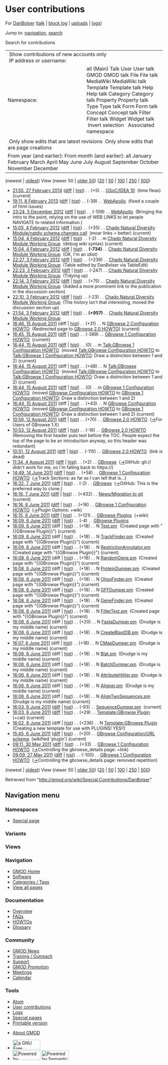 <div id="mw-page-base" class="noprint">

</div>

<div id="mw-head-base" class="noprint">

</div>

<div id="content" class="mw-body" role="main">

<span id="top"></span>

<div id="mw-js-message" style="display:none;">

</div>



# <span dir="auto">User contributions</span>

<div id="bodyContent">

<div id="contentSub">

For [DanBolser](/wiki/User:DanBolser "User:DanBolser") (<a
href="/mediawiki/index.php?title=User_talk:DanBolser&amp;action=edit&amp;redlink=1"
class="new" title="User talk:DanBolser (page does not exist)">talk</a>
\| [block
log](/mediawiki/index.php?title=Special:Log/block&page=User%3ADanBolser "Special:Log/block")
\|
[uploads](/wiki/Special:ListFiles/DanBolser "Special:ListFiles/DanBolser")
\| [logs](/wiki/Special:Log/DanBolser "Special:Log/DanBolser"))

</div>

<div id="jump-to-nav" class="mw-jump">

Jump to: [navigation](#mw-navigation), [search](#p-search)

</div>

<div id="mw-content-text">

Search for contributions

<table class="mw-contributions-table">
<colgroup>
<col style="width: 50%" />
<col style="width: 50%" />
</colgroup>
<tbody>
<tr class="odd">
<td colspan="2"> Show contributions of new accounts only<br />
 IP address or username:</td>
</tr>
<tr class="even">
<td class="mw-label">Namespace:</td>
<td>all (Main) Talk User User talk GMOD GMOD talk File File talk
MediaWiki MediaWiki talk Template Template talk Help Help talk Category
Category talk Property Property talk Type Type talk Form Form talk
Concept Concept talk Filter Filter talk Widget Widget talk  
 Invert selection 
 Associated namespace </td>
</tr>
<tr class="odd">
<td colspan="2"></td>
</tr>
<tr class="even">
<td colspan="2"> Only show edits that are latest revisions
 Only show edits that are page creations</td>
</tr>
<tr class="odd">
<td colspan="2">From year (and earlier): From month (and earlier): all
January February March April May June July August September October
November December</td>
</tr>
</tbody>
</table>

(newest \| <a
href="/mediawiki/index.php?title=Special:Contributions/DanBolser&amp;dir=prev&amp;target=DanBolser"
class="mw-lastlink" rel="last"
title="Special:Contributions/DanBolser">oldest</a>) View (newer 50 \| <a
href="/mediawiki/index.php?title=Special:Contributions/DanBolser&amp;offset=20110527090903&amp;target=DanBolser"
class="mw-nextlink" rel="next"
title="Special:Contributions/DanBolser">older 50</a>) (<a
href="/mediawiki/index.php?title=Special:Contributions/DanBolser&amp;offset=&amp;limit=20&amp;target=DanBolser"
class="mw-numlink" title="Special:Contributions/DanBolser">20</a> \| <a
href="/mediawiki/index.php?title=Special:Contributions/DanBolser&amp;offset=&amp;limit=50&amp;target=DanBolser"
class="mw-numlink" title="Special:Contributions/DanBolser">50</a> \| <a
href="/mediawiki/index.php?title=Special:Contributions/DanBolser&amp;offset=&amp;limit=100&amp;target=DanBolser"
class="mw-numlink" title="Special:Contributions/DanBolser">100</a> \| <a
href="/mediawiki/index.php?title=Special:Contributions/DanBolser&amp;offset=&amp;limit=250&amp;target=DanBolser"
class="mw-numlink" title="Special:Contributions/DanBolser">250</a> \| <a
href="/mediawiki/index.php?title=Special:Contributions/DanBolser&amp;offset=&amp;limit=500&amp;target=DanBolser"
class="mw-numlink" title="Special:Contributions/DanBolser">500</a>)

- <a href="/mediawiki/index.php?title=GSoC/IDEA_10&amp;oldid=25582"
  class="mw-changeslist-date" title="GSoC/IDEA 10">21:55, 27 February
  2014</a>
  ([diff](/mediawiki/index.php?title=GSoC/IDEA_10&diff=prev&oldid=25582 "GSoC/IDEA 10")
  \|
  [hist](/mediawiki/index.php?title=GSoC/IDEA_10&action=history "GSoC/IDEA 10"))
  <span class="mw-changeslist-separator">. .</span>
  <span class="mw-plusminus-pos" dir="ltr"
  title="7,913 bytes after change">(+5)</span>‎
  <span class="mw-changeslist-separator">. .</span>
  <a href="/wiki/GSoC/IDEA_10" class="mw-contributions-title"
  title="GSoC/IDEA 10">GSoC/IDEA 10</a> ‎ <span class="comment">(time
  fleas)</span> <span class="mw-uctop">(current)</span>
- <a href="/mediawiki/index.php?title=WebApollo&amp;oldid=22921"
  class="mw-changeslist-date" title="WebApollo">19:11, 8 February 2013</a>
  ([diff](/mediawiki/index.php?title=WebApollo&diff=prev&oldid=22921 "WebApollo")
  \|
  [hist](/mediawiki/index.php?title=WebApollo&action=history "WebApollo"))
  <span class="mw-changeslist-separator">. .</span>
  <span class="mw-plusminus-neg" dir="ltr"
  title="5,827 bytes after change">(-39)</span>‎
  <span class="mw-changeslist-separator">. .</span>
  <a href="/wiki/WebApollo" class="mw-contributions-title"
  title="WebApollo">WebApollo</a> ‎ <span class="comment">(fixed a couple
  of html issues)</span>
- <a href="/mediawiki/index.php?title=WebApollo&amp;oldid=22582"
  class="mw-changeslist-date" title="WebApollo">23:24, 5 December 2012</a>
  ([diff](/mediawiki/index.php?title=WebApollo&diff=prev&oldid=22582 "WebApollo")
  \|
  [hist](/mediawiki/index.php?title=WebApollo&action=history "WebApollo"))
  <span class="mw-changeslist-separator">. .</span>
  <span class="mw-plusminus-neg" dir="ltr"
  title="4,773 bytes after change">(-109)</span>‎
  <span class="mw-changeslist-separator">. .</span>
  <a href="/wiki/WebApollo" class="mw-contributions-title"
  title="WebApollo">WebApollo</a> ‎ <span class="comment">(Bringing the
  intro to the point, relying on the use of WEB LINKS to let people
  NAVIGATE to related information.)</span>
- <a
  href="/mediawiki/index.php?title=Chado_Natural_Diversity_Module/natdiv_schema_changes_call&amp;oldid=19682"
  class="mw-changeslist-date"
  title="Chado Natural Diversity Module/natdiv schema changes call">15:05,
  4 February 2012</a>
  ([diff](/mediawiki/index.php?title=Chado_Natural_Diversity_Module/natdiv_schema_changes_call&diff=prev&oldid=19682 "Chado Natural Diversity Module/natdiv schema changes call")
  \|
  [hist](/mediawiki/index.php?title=Chado_Natural_Diversity_Module/natdiv_schema_changes_call&action=history "Chado Natural Diversity Module/natdiv schema changes call"))
  <span class="mw-changeslist-separator">. .</span>
  <span class="mw-plusminus-pos" dir="ltr"
  title="11,541 bytes after change">(+35)</span>‎
  <span class="mw-changeslist-separator">. .</span> <a
  href="/wiki/Chado_Natural_Diversity_Module/natdiv_schema_changes_call"
  class="mw-contributions-title"
  title="Chado Natural Diversity Module/natdiv schema changes call">Chado
  Natural Diversity Module/natdiv schema changes call</a> ‎
  <span class="comment">(moar links = better)</span>
  <span class="mw-uctop">(current)</span>
- <a
  href="/mediawiki/index.php?title=Chado_Natural_Diversity_Module_Working_Group&amp;oldid=19681"
  class="mw-changeslist-date"
  title="Chado Natural Diversity Module Working Group">15:04, 4 February
  2012</a>
  ([diff](/mediawiki/index.php?title=Chado_Natural_Diversity_Module_Working_Group&diff=prev&oldid=19681 "Chado Natural Diversity Module Working Group")
  \|
  [hist](/mediawiki/index.php?title=Chado_Natural_Diversity_Module_Working_Group&action=history "Chado Natural Diversity Module Working Group"))
  <span class="mw-changeslist-separator">. .</span>
  <span class="mw-plusminus-neg" dir="ltr"
  title="5,792 bytes after change">(-2)</span>‎
  <span class="mw-changeslist-separator">. .</span> m
  <a href="/wiki/Chado_Natural_Diversity_Module_Working_Group"
  class="mw-contributions-title"
  title="Chado Natural Diversity Module Working Group">Chado Natural
  Diversity Module Working Group</a> ‎ <span class="comment">(debug wiki
  syntax)</span> <span class="mw-uctop">(current)</span>
- <a
  href="/mediawiki/index.php?title=Chado_Natural_Diversity_Module_Working_Group&amp;oldid=19680"
  class="mw-changeslist-date"
  title="Chado Natural Diversity Module Working Group">15:04, 4 February
  2012</a>
  ([diff](/mediawiki/index.php?title=Chado_Natural_Diversity_Module_Working_Group&diff=prev&oldid=19680 "Chado Natural Diversity Module Working Group")
  \|
  [hist](/mediawiki/index.php?title=Chado_Natural_Diversity_Module_Working_Group&action=history "Chado Natural Diversity Module Working Group"))
  <span class="mw-changeslist-separator">. .</span> **(-734)**‎
  <span class="mw-changeslist-separator">. .</span>
  <a href="/wiki/Chado_Natural_Diversity_Module_Working_Group"
  class="mw-contributions-title"
  title="Chado Natural Diversity Module Working Group">Chado Natural
  Diversity Module Working Group</a> ‎ <span class="comment">(OK, I'm an
  idiot)</span>
- <a
  href="/mediawiki/index.php?title=Chado_Natural_Diversity_Module_Working_Group&amp;oldid=19679"
  class="mw-changeslist-date"
  title="Chado Natural Diversity Module Working Group">22:27, 3 February
  2012</a>
  ([diff](/mediawiki/index.php?title=Chado_Natural_Diversity_Module_Working_Group&diff=prev&oldid=19679 "Chado Natural Diversity Module Working Group")
  \|
  [hist](/mediawiki/index.php?title=Chado_Natural_Diversity_Module_Working_Group&action=history "Chado Natural Diversity Module Working Group"))
  <span class="mw-changeslist-separator">. .</span>
  <span class="mw-plusminus-pos" dir="ltr"
  title="6,528 bytes after change">(+239)</span>‎
  <span class="mw-changeslist-separator">. .</span>
  <a href="/wiki/Chado_Natural_Diversity_Module_Working_Group"
  class="mw-contributions-title"
  title="Chado Natural Diversity Module Working Group">Chado Natural
  Diversity Module Working Group</a> ‎ <span class="comment">(Table
  edited by DanBolser via TableEdit)</span>
- <a
  href="/mediawiki/index.php?title=Chado_Natural_Diversity_Module_Working_Group&amp;oldid=19678"
  class="mw-changeslist-date"
  title="Chado Natural Diversity Module Working Group">22:23, 3 February
  2012</a>
  ([diff](/mediawiki/index.php?title=Chado_Natural_Diversity_Module_Working_Group&diff=prev&oldid=19678 "Chado Natural Diversity Module Working Group")
  \|
  [hist](/mediawiki/index.php?title=Chado_Natural_Diversity_Module_Working_Group&action=history "Chado Natural Diversity Module Working Group"))
  <span class="mw-changeslist-separator">. .</span>
  <span class="mw-plusminus-neg" dir="ltr"
  title="6,289 bytes after change">(-247)</span>‎
  <span class="mw-changeslist-separator">. .</span>
  <a href="/wiki/Chado_Natural_Diversity_Module_Working_Group"
  class="mw-contributions-title"
  title="Chado Natural Diversity Module Working Group">Chado Natural
  Diversity Module Working Group</a> ‎ <span class="comment">(Tidying
  up)</span>
- <a
  href="/mediawiki/index.php?title=Chado_Natural_Diversity_Module_Working_Group&amp;oldid=19677"
  class="mw-changeslist-date"
  title="Chado Natural Diversity Module Working Group">22:14, 3 February
  2012</a>
  ([diff](/mediawiki/index.php?title=Chado_Natural_Diversity_Module_Working_Group&diff=prev&oldid=19677 "Chado Natural Diversity Module Working Group")
  \|
  [hist](/mediawiki/index.php?title=Chado_Natural_Diversity_Module_Working_Group&action=history "Chado Natural Diversity Module Working Group"))
  <span class="mw-changeslist-separator">. .</span>
  <span class="mw-plusminus-pos" dir="ltr"
  title="6,536 bytes after change">(+75)</span>‎
  <span class="mw-changeslist-separator">. .</span>
  <a href="/wiki/Chado_Natural_Diversity_Module_Working_Group"
  class="mw-contributions-title"
  title="Chado Natural Diversity Module Working Group">Chado Natural
  Diversity Module Working Group</a> ‎ <span class="comment">(Added a
  more prominent link to the publication in the discussion
  section)</span>
- <a
  href="/mediawiki/index.php?title=Chado_Natural_Diversity_Module_Working_Group&amp;oldid=19676"
  class="mw-changeslist-date"
  title="Chado Natural Diversity Module Working Group">22:10, 3 February
  2012</a>
  ([diff](/mediawiki/index.php?title=Chado_Natural_Diversity_Module_Working_Group&diff=prev&oldid=19676 "Chado Natural Diversity Module Working Group")
  \|
  [hist](/mediawiki/index.php?title=Chado_Natural_Diversity_Module_Working_Group&action=history "Chado Natural Diversity Module Working Group"))
  <span class="mw-changeslist-separator">. .</span>
  <span class="mw-plusminus-neg" dir="ltr"
  title="6,461 bytes after change">(-23)</span>‎
  <span class="mw-changeslist-separator">. .</span>
  <a href="/wiki/Chado_Natural_Diversity_Module_Working_Group"
  class="mw-contributions-title"
  title="Chado Natural Diversity Module Working Group">Chado Natural
  Diversity Module Working Group</a> ‎ <span class="comment">(The history
  isn't that interesting, moved the discussion section up)</span>
- <a
  href="/mediawiki/index.php?title=Chado_Natural_Diversity_Module_Working_Group&amp;oldid=19675"
  class="mw-changeslist-date"
  title="Chado Natural Diversity Module Working Group">21:54, 3 February
  2012</a>
  ([diff](/mediawiki/index.php?title=Chado_Natural_Diversity_Module_Working_Group&diff=prev&oldid=19675 "Chado Natural Diversity Module Working Group")
  \|
  [hist](/mediawiki/index.php?title=Chado_Natural_Diversity_Module_Working_Group&action=history "Chado Natural Diversity Module Working Group"))
  <span class="mw-changeslist-separator">. .</span> **(+957)**‎
  <span class="mw-changeslist-separator">. .</span>
  <a href="/wiki/Chado_Natural_Diversity_Module_Working_Group"
  class="mw-contributions-title"
  title="Chado Natural Diversity Module Working Group">Chado Natural
  Diversity Module Working Group</a> ‎
- <a
  href="/mediawiki/index.php?title=GBrowse_2_Configuration_HOWTO&amp;oldid=18558"
  class="mw-changeslist-date" title="GBrowse 2 Configuration HOWTO">16:46,
  15 August 2011</a> (diff \|
  [hist](/mediawiki/index.php?title=GBrowse_2_Configuration_HOWTO&action=history "GBrowse 2 Configuration HOWTO"))
  <span class="mw-changeslist-separator">. .</span>
  <span class="mw-plusminus-pos" dir="ltr"
  title="31 bytes after change">(+31)</span>‎
  <span class="mw-changeslist-separator">. .</span> N <a
  href="/mediawiki/index.php?title=GBrowse_2_Configuration_HOWTO&amp;redirect=no"
  class="mw-redirect mw-contributions-title"
  title="GBrowse 2 Configuration HOWTO">GBrowse 2 Configuration HOWTO</a>
  ‎ <span class="comment">(Redirected page to [GBrowse 2.0
  HOWTO](/wiki/GBrowse_2.0_HOWTO "GBrowse 2.0 HOWTO"))</span>
  <span class="mw-uctop">(current)</span>
- <a
  href="/mediawiki/index.php?title=GBrowse_1_Configuration_HOWTO&amp;oldid=18557"
  class="mw-changeslist-date" title="GBrowse 1 Configuration HOWTO">16:45,
  15 August 2011</a>
  ([diff](/mediawiki/index.php?title=GBrowse_1_Configuration_HOWTO&diff=prev&oldid=18557 "GBrowse 1 Configuration HOWTO")
  \|
  [hist](/mediawiki/index.php?title=GBrowse_1_Configuration_HOWTO&action=history "GBrowse 1 Configuration HOWTO"))
  <span class="mw-changeslist-separator">. .</span>
  <span class="mw-plusminus-neg" dir="ltr"
  title="81,041 bytes after change">(-389)</span>‎
  <span class="mw-changeslist-separator">. .</span>
  <a href="/wiki/GBrowse_1_Configuration_HOWTO"
  class="mw-contributions-title"
  title="GBrowse 1 Configuration HOWTO">GBrowse 1 Configuration HOWTO</a>
  ‎ <span class="mw-uctop">(current)</span>
- <a
  href="/mediawiki/index.php?title=Talk:GBrowse_1_Configuration_HOWTO&amp;oldid=18555"
  class="mw-changeslist-date"
  title="Talk:GBrowse 1 Configuration HOWTO">16:44, 15 August 2011</a>
  ([diff](/mediawiki/index.php?title=Talk:GBrowse_1_Configuration_HOWTO&diff=prev&oldid=18555 "Talk:GBrowse 1 Configuration HOWTO")
  \|
  [hist](/mediawiki/index.php?title=Talk:GBrowse_1_Configuration_HOWTO&action=history "Talk:GBrowse 1 Configuration HOWTO"))
  <span class="mw-changeslist-separator">. .</span>
  <span class="mw-plusminus-null" dir="ltr"
  title="2,739 bytes after change">(0)</span>‎
  <span class="mw-changeslist-separator">. .</span> m
  <a href="/wiki/Talk:GBrowse_1_Configuration_HOWTO"
  class="mw-contributions-title"
  title="Talk:GBrowse 1 Configuration HOWTO">Talk:GBrowse 1 Configuration
  HOWTO</a> ‎ <span class="comment">(moved
  <a href="/wiki/Talk:GBrowse_Configuration_HOWTO" class="mw-redirect"
  title="Talk:GBrowse Configuration HOWTO">Talk:GBrowse Configuration
  HOWTO</a> to [Talk:GBrowse 1 Configuration
  HOWTO](/wiki/Talk:GBrowse_1_Configuration_HOWTO "Talk:GBrowse 1 Configuration HOWTO"):
  Draw a distinction between 1 and 2)</span>
  <span class="mw-uctop">(current)</span>
- <a
  href="/mediawiki/index.php?title=Talk:GBrowse_Configuration_HOWTO&amp;oldid=18556"
  class="mw-changeslist-date"
  title="Talk:GBrowse Configuration HOWTO">16:44, 15 August 2011</a>
  (diff \|
  [hist](/mediawiki/index.php?title=Talk:GBrowse_Configuration_HOWTO&action=history "Talk:GBrowse Configuration HOWTO"))
  <span class="mw-changeslist-separator">. .</span>
  <span class="mw-plusminus-pos" dir="ltr"
  title="48 bytes after change">(+48)</span>‎
  <span class="mw-changeslist-separator">. .</span> N <a
  href="/mediawiki/index.php?title=Talk:GBrowse_Configuration_HOWTO&amp;redirect=no"
  class="mw-redirect mw-contributions-title"
  title="Talk:GBrowse Configuration HOWTO">Talk:GBrowse Configuration
  HOWTO</a> ‎ <span class="comment">(moved
  <a href="/wiki/Talk:GBrowse_Configuration_HOWTO" class="mw-redirect"
  title="Talk:GBrowse Configuration HOWTO">Talk:GBrowse Configuration
  HOWTO</a> to [Talk:GBrowse 1 Configuration
  HOWTO](/wiki/Talk:GBrowse_1_Configuration_HOWTO "Talk:GBrowse 1 Configuration HOWTO"):
  Draw a distinction between 1 and 2)</span>
  <span class="mw-uctop">(current)</span>
- <a
  href="/mediawiki/index.php?title=GBrowse_1_Configuration_HOWTO&amp;oldid=18553"
  class="mw-changeslist-date" title="GBrowse 1 Configuration HOWTO">16:44,
  15 August 2011</a>
  ([diff](/mediawiki/index.php?title=GBrowse_1_Configuration_HOWTO&diff=prev&oldid=18553 "GBrowse 1 Configuration HOWTO")
  \|
  [hist](/mediawiki/index.php?title=GBrowse_1_Configuration_HOWTO&action=history "GBrowse 1 Configuration HOWTO"))
  <span class="mw-changeslist-separator">. .</span>
  <span class="mw-plusminus-null" dir="ltr"
  title="81,430 bytes after change">(0)</span>‎
  <span class="mw-changeslist-separator">. .</span> m
  <a href="/wiki/GBrowse_1_Configuration_HOWTO"
  class="mw-contributions-title"
  title="GBrowse 1 Configuration HOWTO">GBrowse 1 Configuration HOWTO</a>
  ‎ <span class="comment">(moved
  <a href="/wiki/GBrowse_Configuration_HOWTO" class="mw-redirect"
  title="GBrowse Configuration HOWTO">GBrowse Configuration HOWTO</a> to
  [GBrowse 1 Configuration
  HOWTO](/wiki/GBrowse_1_Configuration_HOWTO "GBrowse 1 Configuration HOWTO"):
  Draw a distinction between 1 and 2)</span>
- <a
  href="/mediawiki/index.php?title=GBrowse_Configuration_HOWTO&amp;oldid=18554"
  class="mw-changeslist-date" title="GBrowse Configuration HOWTO">16:44,
  15 August 2011</a> (diff \|
  [hist](/mediawiki/index.php?title=GBrowse_Configuration_HOWTO&action=history "GBrowse Configuration HOWTO"))
  <span class="mw-changeslist-separator">. .</span>
  <span class="mw-plusminus-pos" dir="ltr"
  title="43 bytes after change">(+43)</span>‎
  <span class="mw-changeslist-separator">. .</span> N <a
  href="/mediawiki/index.php?title=GBrowse_Configuration_HOWTO&amp;redirect=no"
  class="mw-redirect mw-contributions-title"
  title="GBrowse Configuration HOWTO">GBrowse Configuration HOWTO</a> ‎
  <span class="comment">(moved
  <a href="/wiki/GBrowse_Configuration_HOWTO" class="mw-redirect"
  title="GBrowse Configuration HOWTO">GBrowse Configuration HOWTO</a> to
  [GBrowse 1 Configuration
  HOWTO](/wiki/GBrowse_1_Configuration_HOWTO "GBrowse 1 Configuration HOWTO"):
  Draw a distinction between 1 and 2)</span>
  <span class="mw-uctop">(current)</span>
- <a href="/mediawiki/index.php?title=GBrowse_2.0_HOWTO&amp;oldid=18537"
  class="mw-changeslist-date" title="GBrowse 2.0 HOWTO">10:56, 12 August
  2011</a>
  ([diff](/mediawiki/index.php?title=GBrowse_2.0_HOWTO&diff=prev&oldid=18537 "GBrowse 2.0 HOWTO")
  \|
  [hist](/mediawiki/index.php?title=GBrowse_2.0_HOWTO&action=history "GBrowse 2.0 HOWTO"))
  <span class="mw-changeslist-separator">. .</span>
  <span class="mw-plusminus-pos" dir="ltr"
  title="95,025 bytes after change">(+70)</span>‎
  <span class="mw-changeslist-separator">. .</span>
  <a href="/wiki/GBrowse_2.0_HOWTO" class="mw-contributions-title"
  title="GBrowse 2.0 HOWTO">GBrowse 2.0 HOWTO</a> ‎
  <span class="comment">([→](/wiki/GBrowse_2.0_HOWTO#For_Users_of_GBrowse_1.X "GBrowse 2.0 HOWTO")‎<span dir="auto"><span class="autocomment">For
  Users of GBrowse 1.X</span></span>)</span>
- <a href="/mediawiki/index.php?title=GBrowse_2.0_HOWTO&amp;oldid=18536"
  class="mw-changeslist-date" title="GBrowse 2.0 HOWTO">10:53, 12 August
  2011</a>
  ([diff](/mediawiki/index.php?title=GBrowse_2.0_HOWTO&diff=prev&oldid=18536 "GBrowse 2.0 HOWTO")
  \|
  [hist](/mediawiki/index.php?title=GBrowse_2.0_HOWTO&action=history "GBrowse 2.0 HOWTO"))
  <span class="mw-changeslist-separator">. .</span>
  <span class="mw-plusminus-neg" dir="ltr"
  title="94,955 bytes after change">(-16)</span>‎
  <span class="mw-changeslist-separator">. .</span>
  <a href="/wiki/GBrowse_2.0_HOWTO" class="mw-contributions-title"
  title="GBrowse 2.0 HOWTO">GBrowse 2.0 HOWTO</a> ‎
  <span class="comment">(Removing the first header puts text before the
  TOC. People expect the top of the page to be an introduction anyway,
  so this header was redundant)</span>
- <a href="/mediawiki/index.php?title=GBrowse_2.0_HOWTO&amp;oldid=18535"
  class="mw-changeslist-date" title="GBrowse 2.0 HOWTO">10:51, 12 August
  2011</a>
  ([diff](/mediawiki/index.php?title=GBrowse_2.0_HOWTO&diff=prev&oldid=18535 "GBrowse 2.0 HOWTO")
  \|
  [hist](/mediawiki/index.php?title=GBrowse_2.0_HOWTO&action=history "GBrowse 2.0 HOWTO"))
  <span class="mw-changeslist-separator">. .</span>
  <span class="mw-plusminus-neg" dir="ltr"
  title="94,971 bytes after change">(-115)</span>‎
  <span class="mw-changeslist-separator">. .</span>
  <a href="/wiki/GBrowse_2.0_HOWTO" class="mw-contributions-title"
  title="GBrowse 2.0 HOWTO">GBrowse 2.0 HOWTO</a> ‎
  <span class="comment">(link is dead)</span>
- <a href="/mediawiki/index.php?title=GBrowse&amp;oldid=18451"
  class="mw-changeslist-date" title="GBrowse">11:34, 4 August 2011</a>
  ([diff](/mediawiki/index.php?title=GBrowse&diff=prev&oldid=18451 "GBrowse")
  \|
  [hist](/mediawiki/index.php?title=GBrowse&action=history "GBrowse"))
  <span class="mw-changeslist-separator">. .</span>
  <span class="mw-plusminus-pos" dir="ltr"
  title="7,430 bytes after change">(+2)</span>‎
  <span class="mw-changeslist-separator">. .</span>
  <a href="/wiki/GBrowse" class="mw-contributions-title"
  title="GBrowse">GBrowse</a> ‎
  <span class="comment">([→](/wiki/GBrowse#GitHub "GBrowse")‎<span dir="auto"><span class="autocomment">GitHub:
  </span> git:// didn't work for me, so I'm falling back to
  https://</span>)</span>
- <a
  href="/mediawiki/index.php?title=GBrowse_1_Configuration_HOWTO&amp;oldid=18093"
  class="mw-changeslist-date" title="GBrowse 1 Configuration HOWTO">14:49,
  14 June 2011</a>
  ([diff](/mediawiki/index.php?title=GBrowse_1_Configuration_HOWTO&diff=prev&oldid=18093 "GBrowse 1 Configuration HOWTO")
  \|
  [hist](/mediawiki/index.php?title=GBrowse_1_Configuration_HOWTO&action=history "GBrowse 1 Configuration HOWTO"))
  <span class="mw-changeslist-separator">. .</span>
  <span class="mw-plusminus-pos" dir="ltr"
  title="81,430 bytes after change">(+58)</span>‎
  <span class="mw-changeslist-separator">. .</span>
  <a href="/wiki/GBrowse_1_Configuration_HOWTO"
  class="mw-contributions-title"
  title="GBrowse 1 Configuration HOWTO">GBrowse 1 Configuration HOWTO</a>
  ‎
  <span class="comment">([→](/wiki/GBrowse_1_Configuration_HOWTO#Track_Sections "GBrowse 1 Configuration HOWTO")‎<span dir="auto"><span class="autocomment">Track
  Sections: </span> as far as I can tell that is...</span>)</span>
- <a href="/mediawiki/index.php?title=GBrowse&amp;oldid=17962"
  class="mw-changeslist-date" title="GBrowse">16:32, 7 June 2011</a>
  ([diff](/mediawiki/index.php?title=GBrowse&diff=prev&oldid=17962 "GBrowse")
  \|
  [hist](/mediawiki/index.php?title=GBrowse&action=history "GBrowse"))
  <span class="mw-changeslist-separator">. .</span>
  <span class="mw-plusminus-neg" dir="ltr"
  title="7,428 bytes after change">(-2)</span>‎
  <span class="mw-changeslist-separator">. .</span>
  <a href="/wiki/GBrowse" class="mw-contributions-title"
  title="GBrowse">GBrowse</a> ‎
  <span class="comment">([→](/wiki/GBrowse#GitHub "GBrowse")‎<span dir="auto"><span class="autocomment">GitHub:
  </span> This is the preferred way to clone.</span>)</span>
- <a
  href="/mediawiki/index.php?title=News/Migration_to_git&amp;oldid=17961"
  class="mw-changeslist-date" title="News/Migration to git">16:16, 7 June
  2011</a>
  ([diff](/mediawiki/index.php?title=News/Migration_to_git&diff=prev&oldid=17961 "News/Migration to git")
  \|
  [hist](/mediawiki/index.php?title=News/Migration_to_git&action=history "News/Migration to git"))
  <span class="mw-changeslist-separator">. .</span>
  <span class="mw-plusminus-pos" dir="ltr"
  title="1,048 bytes after change">(+432)</span>‎
  <span class="mw-changeslist-separator">. .</span>
  <a href="/wiki/News/Migration_to_git" class="mw-contributions-title"
  title="News/Migration to git">News/Migration to git</a> ‎
  <span class="mw-uctop">(current)</span>
- <a
  href="/mediawiki/index.php?title=GBrowse_1_Configuration_HOWTO&amp;oldid=17940"
  class="mw-changeslist-date" title="GBrowse 1 Configuration HOWTO">16:16,
  6 June 2011</a>
  ([diff](/mediawiki/index.php?title=GBrowse_1_Configuration_HOWTO&diff=prev&oldid=17940 "GBrowse 1 Configuration HOWTO")
  \|
  [hist](/mediawiki/index.php?title=GBrowse_1_Configuration_HOWTO&action=history "GBrowse 1 Configuration HOWTO"))
  <span class="mw-changeslist-separator">. .</span>
  <span class="mw-plusminus-pos" dir="ltr"
  title="81,372 bytes after change">(+16)</span>‎
  <span class="mw-changeslist-separator">. .</span>
  <a href="/wiki/GBrowse_1_Configuration_HOWTO"
  class="mw-contributions-title"
  title="GBrowse 1 Configuration HOWTO">GBrowse 1 Configuration HOWTO</a>
  ‎
  <span class="comment">([→](/wiki/GBrowse_1_Configuration_HOWTO#Plugin_Options "GBrowse 1 Configuration HOWTO")‎<span dir="auto"><span class="autocomment">Plugin
  Options: </span> +wik</span>)</span>
- <a href="/mediawiki/index.php?title=GBrowse_Plugins&amp;oldid=17939"
  class="mw-changeslist-date" title="GBrowse Plugins">16:15, 6 June
  2011</a>
  ([diff](/mediawiki/index.php?title=GBrowse_Plugins&diff=prev&oldid=17939 "GBrowse Plugins")
  \|
  [hist](/mediawiki/index.php?title=GBrowse_Plugins&action=history "GBrowse Plugins"))
  <span class="mw-changeslist-separator">. .</span>
  <span class="mw-plusminus-pos" dir="ltr"
  title="2,468 bytes after change">(+121)</span>‎
  <span class="mw-changeslist-separator">. .</span>
  <a href="/wiki/GBrowse_Plugins" class="mw-contributions-title"
  title="GBrowse Plugins">GBrowse Plugins</a> ‎
  <span class="comment">(+wiki)</span>
- <a href="/mediawiki/index.php?title=GBrowse_Plugins&amp;oldid=17938"
  class="mw-changeslist-date" title="GBrowse Plugins">16:09, 6 June
  2011</a>
  ([diff](/mediawiki/index.php?title=GBrowse_Plugins&diff=prev&oldid=17938 "GBrowse Plugins")
  \|
  [hist](/mediawiki/index.php?title=GBrowse_Plugins&action=history "GBrowse Plugins"))
  <span class="mw-changeslist-separator">. .</span>
  <span class="mw-plusminus-neg" dir="ltr"
  title="2,347 bytes after change">(-4)</span>‎
  <span class="mw-changeslist-separator">. .</span>
  <a href="/wiki/GBrowse_Plugins" class="mw-contributions-title"
  title="GBrowse Plugins">GBrowse Plugins</a> ‎
- <a href="/mediawiki/index.php?title=Test.pm&amp;oldid=17937"
  class="mw-changeslist-date" title="Test.pm">16:09, 6 June 2011</a>
  (diff \|
  [hist](/mediawiki/index.php?title=Test.pm&action=history "Test.pm"))
  <span class="mw-changeslist-separator">. .</span>
  <span class="mw-plusminus-pos" dir="ltr"
  title="18 bytes after change">(+18)</span>‎
  <span class="mw-changeslist-separator">. .</span> N
  <a href="/wiki/Test.pm" class="mw-contributions-title"
  title="Test.pm">Test.pm</a> ‎ <span class="comment">(Created page with
  "{{GBrowse Plugin}}")</span> <span class="mw-uctop">(current)</span>
- <a href="/mediawiki/index.php?title=TrackFinder.pm&amp;oldid=17936"
  class="mw-changeslist-date" title="TrackFinder.pm">16:09, 6 June
  2011</a> (diff \|
  [hist](/mediawiki/index.php?title=TrackFinder.pm&action=history "TrackFinder.pm"))
  <span class="mw-changeslist-separator">. .</span>
  <span class="mw-plusminus-pos" dir="ltr"
  title="18 bytes after change">(+18)</span>‎
  <span class="mw-changeslist-separator">. .</span> N
  <a href="/wiki/TrackFinder.pm" class="mw-contributions-title"
  title="TrackFinder.pm">TrackFinder.pm</a> ‎
  <span class="comment">(Created page with "{{GBrowse Plugin}}")</span>
  <span class="mw-uctop">(current)</span>
- <a
  href="/mediawiki/index.php?title=RestrictionAnnotator.pm&amp;oldid=17935"
  class="mw-changeslist-date" title="RestrictionAnnotator.pm">16:09, 6
  June 2011</a> (diff \|
  [hist](/mediawiki/index.php?title=RestrictionAnnotator.pm&action=history "RestrictionAnnotator.pm"))
  <span class="mw-changeslist-separator">. .</span>
  <span class="mw-plusminus-pos" dir="ltr"
  title="18 bytes after change">(+18)</span>‎
  <span class="mw-changeslist-separator">. .</span> N
  <a href="/wiki/RestrictionAnnotator.pm" class="mw-contributions-title"
  title="RestrictionAnnotator.pm">RestrictionAnnotator.pm</a> ‎
  <span class="comment">(Created page with "{{GBrowse Plugin}}")</span>
  <span class="mw-uctop">(current)</span>
- <a href="/mediawiki/index.php?title=RandomGene.pm&amp;oldid=17934"
  class="mw-changeslist-date" title="RandomGene.pm">16:08, 6 June 2011</a>
  (diff \|
  [hist](/mediawiki/index.php?title=RandomGene.pm&action=history "RandomGene.pm"))
  <span class="mw-changeslist-separator">. .</span>
  <span class="mw-plusminus-pos" dir="ltr"
  title="18 bytes after change">(+18)</span>‎
  <span class="mw-changeslist-separator">. .</span> N
  <a href="/wiki/RandomGene.pm" class="mw-contributions-title"
  title="RandomGene.pm">RandomGene.pm</a> ‎
  <span class="comment">(Created page with "{{GBrowse Plugin}}")</span>
  <span class="mw-uctop">(current)</span>
- <a href="/mediawiki/index.php?title=ProteinDumper.pm&amp;oldid=17933"
  class="mw-changeslist-date" title="ProteinDumper.pm">16:08, 6 June
  2011</a> (diff \|
  [hist](/mediawiki/index.php?title=ProteinDumper.pm&action=history "ProteinDumper.pm"))
  <span class="mw-changeslist-separator">. .</span>
  <span class="mw-plusminus-pos" dir="ltr"
  title="18 bytes after change">(+18)</span>‎
  <span class="mw-changeslist-separator">. .</span> N
  <a href="/wiki/ProteinDumper.pm" class="mw-contributions-title"
  title="ProteinDumper.pm">ProteinDumper.pm</a> ‎
  <span class="comment">(Created page with "{{GBrowse Plugin}}")</span>
  <span class="mw-uctop">(current)</span>
- <a href="/mediawiki/index.php?title=OligoFinder.pm&amp;oldid=17932"
  class="mw-changeslist-date" title="OligoFinder.pm">16:08, 6 June
  2011</a> (diff \|
  [hist](/mediawiki/index.php?title=OligoFinder.pm&action=history "OligoFinder.pm"))
  <span class="mw-changeslist-separator">. .</span>
  <span class="mw-plusminus-pos" dir="ltr"
  title="18 bytes after change">(+18)</span>‎
  <span class="mw-changeslist-separator">. .</span> N
  <a href="/wiki/OligoFinder.pm" class="mw-contributions-title"
  title="OligoFinder.pm">OligoFinder.pm</a> ‎
  <span class="comment">(Created page with "{{GBrowse Plugin}}")</span>
  <span class="mw-uctop">(current)</span>
- <a href="/mediawiki/index.php?title=GFFDumper.pm&amp;oldid=17931"
  class="mw-changeslist-date" title="GFFDumper.pm">16:08, 6 June 2011</a>
  (diff \|
  [hist](/mediawiki/index.php?title=GFFDumper.pm&action=history "GFFDumper.pm"))
  <span class="mw-changeslist-separator">. .</span>
  <span class="mw-plusminus-pos" dir="ltr"
  title="18 bytes after change">(+18)</span>‎
  <span class="mw-changeslist-separator">. .</span> N
  <a href="/wiki/GFFDumper.pm" class="mw-contributions-title"
  title="GFFDumper.pm">GFFDumper.pm</a> ‎ <span class="comment">(Created
  page with "{{GBrowse Plugin}}")</span>
  <span class="mw-uctop">(current)</span>
- <a href="/mediawiki/index.php?title=GeneFinder.pm&amp;oldid=17930"
  class="mw-changeslist-date" title="GeneFinder.pm">16:08, 6 June 2011</a>
  (diff \|
  [hist](/mediawiki/index.php?title=GeneFinder.pm&action=history "GeneFinder.pm"))
  <span class="mw-changeslist-separator">. .</span>
  <span class="mw-plusminus-pos" dir="ltr"
  title="18 bytes after change">(+18)</span>‎
  <span class="mw-changeslist-separator">. .</span> N
  <a href="/wiki/GeneFinder.pm" class="mw-contributions-title"
  title="GeneFinder.pm">GeneFinder.pm</a> ‎
  <span class="comment">(Created page with "{{GBrowse Plugin}}")</span>
  <span class="mw-uctop">(current)</span>
- <a href="/mediawiki/index.php?title=FilterTest.pm&amp;oldid=17929"
  class="mw-changeslist-date" title="FilterTest.pm">16:08, 6 June 2011</a>
  (diff \|
  [hist](/mediawiki/index.php?title=FilterTest.pm&action=history "FilterTest.pm"))
  <span class="mw-changeslist-separator">. .</span>
  <span class="mw-plusminus-pos" dir="ltr"
  title="18 bytes after change">(+18)</span>‎
  <span class="mw-changeslist-separator">. .</span> N
  <a href="/wiki/FilterTest.pm" class="mw-contributions-title"
  title="FilterTest.pm">FilterTest.pm</a> ‎
  <span class="comment">(Created page with "{{GBrowse Plugin}}")</span>
  <span class="mw-uctop">(current)</span>
- <a href="/mediawiki/index.php?title=FastaDumper.pm&amp;oldid=17928"
  class="mw-changeslist-date" title="FastaDumper.pm">16:08, 6 June
  2011</a> (diff \|
  [hist](/mediawiki/index.php?title=FastaDumper.pm&action=history "FastaDumper.pm"))
  <span class="mw-changeslist-separator">. .</span>
  <span class="mw-plusminus-pos" dir="ltr"
  title="20 bytes after change">(+20)</span>‎
  <span class="mw-changeslist-separator">. .</span> N
  <a href="/wiki/FastaDumper.pm" class="mw-contributions-title"
  title="FastaDumper.pm">FastaDumper.pm</a> ‎
  <span class="comment">(Drudge is my middle name)</span>
  <span class="mw-uctop">(current)</span>
- <a href="/mediawiki/index.php?title=CreateBlastDB.pm&amp;oldid=17927"
  class="mw-changeslist-date" title="CreateBlastDB.pm">16:08, 6 June
  2011</a> (diff \|
  [hist](/mediawiki/index.php?title=CreateBlastDB.pm&action=history "CreateBlastDB.pm"))
  <span class="mw-changeslist-separator">. .</span>
  <span class="mw-plusminus-pos" dir="ltr"
  title="18 bytes after change">(+18)</span>‎
  <span class="mw-changeslist-separator">. .</span> N
  <a href="/wiki/CreateBlastDB.pm" class="mw-contributions-title"
  title="CreateBlastDB.pm">CreateBlastDB.pm</a> ‎
  <span class="comment">(Drudge is my middle name)</span>
  <span class="mw-uctop">(current)</span>
- <a href="/mediawiki/index.php?title=CMapDumper.pm&amp;oldid=17926"
  class="mw-changeslist-date" title="CMapDumper.pm">16:07, 6 June 2011</a>
  (diff \|
  [hist](/mediawiki/index.php?title=CMapDumper.pm&action=history "CMapDumper.pm"))
  <span class="mw-changeslist-separator">. .</span>
  <span class="mw-plusminus-pos" dir="ltr"
  title="18 bytes after change">(+18)</span>‎
  <span class="mw-changeslist-separator">. .</span> N
  <a href="/wiki/CMapDumper.pm" class="mw-contributions-title"
  title="CMapDumper.pm">CMapDumper.pm</a> ‎ <span class="comment">(Drudge
  is my middle name)</span> <span class="mw-uctop">(current)</span>
- <a href="/mediawiki/index.php?title=Blat.pm&amp;oldid=17925"
  class="mw-changeslist-date" title="Blat.pm">16:06, 6 June 2011</a>
  (diff \|
  [hist](/mediawiki/index.php?title=Blat.pm&action=history "Blat.pm"))
  <span class="mw-changeslist-separator">. .</span>
  <span class="mw-plusminus-pos" dir="ltr"
  title="18 bytes after change">(+18)</span>‎
  <span class="mw-changeslist-separator">. .</span> N
  <a href="/wiki/Blat.pm" class="mw-contributions-title"
  title="Blat.pm">Blat.pm</a> ‎ <span class="comment">(Drudge is my
  middle name)</span> <span class="mw-uctop">(current)</span>
- <a href="/mediawiki/index.php?title=BatchDumper.pm&amp;oldid=17923"
  class="mw-changeslist-date" title="BatchDumper.pm">16:06, 6 June
  2011</a> (diff \|
  [hist](/mediawiki/index.php?title=BatchDumper.pm&action=history "BatchDumper.pm"))
  <span class="mw-changeslist-separator">. .</span>
  <span class="mw-plusminus-pos" dir="ltr"
  title="18 bytes after change">(+18)</span>‎
  <span class="mw-changeslist-separator">. .</span> N
  <a href="/wiki/BatchDumper.pm" class="mw-contributions-title"
  title="BatchDumper.pm">BatchDumper.pm</a> ‎
  <span class="comment">(Drudge is my middle name)</span>
  <span class="mw-uctop">(current)</span>
- <a href="/mediawiki/index.php?title=AttributeHiliter.pm&amp;oldid=17922"
  class="mw-changeslist-date" title="AttributeHiliter.pm">16:06, 6 June
  2011</a> (diff \|
  [hist](/mediawiki/index.php?title=AttributeHiliter.pm&action=history "AttributeHiliter.pm"))
  <span class="mw-changeslist-separator">. .</span>
  <span class="mw-plusminus-pos" dir="ltr"
  title="18 bytes after change">(+18)</span>‎
  <span class="mw-changeslist-separator">. .</span> N
  <a href="/wiki/AttributeHiliter.pm" class="mw-contributions-title"
  title="AttributeHiliter.pm">AttributeHiliter.pm</a> ‎
  <span class="comment">(Drudge is my middle name)</span>
  <span class="mw-uctop">(current)</span>
- <a href="/mediawiki/index.php?title=Aligner.pm&amp;oldid=17921"
  class="mw-changeslist-date" title="Aligner.pm">16:06, 6 June 2011</a>
  (diff \|
  [hist](/mediawiki/index.php?title=Aligner.pm&action=history "Aligner.pm"))
  <span class="mw-changeslist-separator">. .</span>
  <span class="mw-plusminus-pos" dir="ltr"
  title="18 bytes after change">(+18)</span>‎
  <span class="mw-changeslist-separator">. .</span> N
  <a href="/wiki/Aligner.pm" class="mw-contributions-title"
  title="Aligner.pm">Aligner.pm</a> ‎ <span class="comment">(Drudge is my
  middle name)</span> <span class="mw-uctop">(current)</span>
- <a
  href="/mediawiki/index.php?title=AlignTwoSequences.pm&amp;oldid=17920"
  class="mw-changeslist-date" title="AlignTwoSequences.pm">16:06, 6 June
  2011</a> (diff \|
  [hist](/mediawiki/index.php?title=AlignTwoSequences.pm&action=history "AlignTwoSequences.pm"))
  <span class="mw-changeslist-separator">. .</span>
  <span class="mw-plusminus-pos" dir="ltr"
  title="18 bytes after change">(+18)</span>‎
  <span class="mw-changeslist-separator">. .</span> N
  <a href="/wiki/AlignTwoSequences.pm" class="mw-contributions-title"
  title="AlignTwoSequences.pm">AlignTwoSequences.pm</a> ‎
  <span class="comment">(Drudge is my middle name)</span>
  <span class="mw-uctop">(current)</span>
- <a href="/mediawiki/index.php?title=SequenceDumper.pm&amp;oldid=17918"
  class="mw-changeslist-date" title="SequenceDumper.pm">16:03, 6 June
  2011</a>
  ([diff](/mediawiki/index.php?title=SequenceDumper.pm&diff=prev&oldid=17918 "SequenceDumper.pm")
  \|
  [hist](/mediawiki/index.php?title=SequenceDumper.pm&action=history "SequenceDumper.pm"))
  <span class="mw-changeslist-separator">. .</span>
  <span class="mw-plusminus-neg" dir="ltr"
  title="69 bytes after change">(-93)</span>‎
  <span class="mw-changeslist-separator">. .</span>
  <a href="/wiki/SequenceDumper.pm" class="mw-contributions-title"
  title="SequenceDumper.pm">SequenceDumper.pm</a> ‎
  <span class="mw-uctop">(current)</span>
- <a
  href="/mediawiki/index.php?title=Template:GBrowse_Plugin&amp;oldid=17917"
  class="mw-changeslist-date" title="Template:GBrowse Plugin">16:03, 6
  June 2011</a>
  ([diff](/mediawiki/index.php?title=Template:GBrowse_Plugin&diff=prev&oldid=17917 "Template:GBrowse Plugin")
  \|
  [hist](/mediawiki/index.php?title=Template:GBrowse_Plugin&action=history "Template:GBrowse Plugin"))
  <span class="mw-changeslist-separator">. .</span>
  <span class="mw-plusminus-pos" dir="ltr"
  title="265 bytes after change">(+29)</span>‎
  <span class="mw-changeslist-separator">. .</span>
  <a href="/wiki/Template:GBrowse_Plugin" class="mw-contributions-title"
  title="Template:GBrowse Plugin">Template:GBrowse Plugin</a> ‎
  <span class="comment">(+cat)</span>
  <span class="mw-uctop">(current)</span>
- <a
  href="/mediawiki/index.php?title=Template:GBrowse_Plugin&amp;oldid=17916"
  class="mw-changeslist-date" title="Template:GBrowse Plugin">16:02, 6
  June 2011</a> (diff \|
  [hist](/mediawiki/index.php?title=Template:GBrowse_Plugin&action=history "Template:GBrowse Plugin"))
  <span class="mw-changeslist-separator">. .</span>
  <span class="mw-plusminus-pos" dir="ltr"
  title="236 bytes after change">(+236)</span>‎
  <span class="mw-changeslist-separator">. .</span> N
  <a href="/wiki/Template:GBrowse_Plugin" class="mw-contributions-title"
  title="Template:GBrowse Plugin">Template:GBrowse Plugin</a> ‎
  <span class="comment">(Creating a new template for use with PLUGINS!
  YES!!)</span>
- <a
  href="/mediawiki/index.php?title=GBrowse_Configuration/URL_schema&amp;oldid=17915"
  class="mw-changeslist-date"
  title="GBrowse Configuration/URL schema">15:45, 6 June 2011</a>
  ([diff](/mediawiki/index.php?title=GBrowse_Configuration/URL_schema&diff=prev&oldid=17915 "GBrowse Configuration/URL schema")
  \|
  [hist](/mediawiki/index.php?title=GBrowse_Configuration/URL_schema&action=history "GBrowse Configuration/URL schema"))
  <span class="mw-changeslist-separator">. .</span>
  <span class="mw-plusminus-pos" dir="ltr"
  title="8,613 bytes after change">(+20)</span>‎
  <span class="mw-changeslist-separator">. .</span>
  <a href="/wiki/GBrowse_Configuration/URL_schema"
  class="mw-contributions-title"
  title="GBrowse Configuration/URL schema">GBrowse Configuration/URL
  schema</a> ‎ <span class="comment">(wikified 'plugin')</span>
  <span class="mw-uctop">(current)</span>
- <a
  href="/mediawiki/index.php?title=GBrowse_1_Configuration_HOWTO&amp;oldid=17721"
  class="mw-changeslist-date" title="GBrowse 1 Configuration HOWTO">09:11,
  30 May 2011</a>
  ([diff](/mediawiki/index.php?title=GBrowse_1_Configuration_HOWTO&diff=prev&oldid=17721 "GBrowse 1 Configuration HOWTO")
  \|
  [hist](/mediawiki/index.php?title=GBrowse_1_Configuration_HOWTO&action=history "GBrowse 1 Configuration HOWTO"))
  <span class="mw-changeslist-separator">. .</span>
  <span class="mw-plusminus-pos" dir="ltr"
  title="81,356 bytes after change">(+33)</span>‎
  <span class="mw-changeslist-separator">. .</span>
  <a href="/wiki/GBrowse_1_Configuration_HOWTO"
  class="mw-contributions-title"
  title="GBrowse 1 Configuration HOWTO">GBrowse 1 Configuration HOWTO</a>
  ‎
  <span class="comment">([→](/wiki/GBrowse_1_Configuration_HOWTO#Controlling_the_gbrowse_details_page "GBrowse 1 Configuration HOWTO")‎<span dir="auto"><span class="autocomment">Controlling
  the gbrowse_details page: </span> +link</span>)</span>
- <a
  href="/mediawiki/index.php?title=GBrowse_1_Configuration_HOWTO&amp;oldid=17719"
  class="mw-changeslist-date" title="GBrowse 1 Configuration HOWTO">09:09,
  27 May 2011</a>
  ([diff](/mediawiki/index.php?title=GBrowse_1_Configuration_HOWTO&diff=prev&oldid=17719 "GBrowse 1 Configuration HOWTO")
  \|
  [hist](/mediawiki/index.php?title=GBrowse_1_Configuration_HOWTO&action=history "GBrowse 1 Configuration HOWTO"))
  <span class="mw-changeslist-separator">. .</span>
  <span class="mw-plusminus-neg" dir="ltr"
  title="81,323 bytes after change">(-100)</span>‎
  <span class="mw-changeslist-separator">. .</span>
  <a href="/wiki/GBrowse_1_Configuration_HOWTO"
  class="mw-contributions-title"
  title="GBrowse 1 Configuration HOWTO">GBrowse 1 Configuration HOWTO</a>
  ‎
  <span class="comment">([→](/wiki/GBrowse_1_Configuration_HOWTO#Controlling_the_gbrowse_details_page "GBrowse 1 Configuration HOWTO")‎<span dir="auto"><span class="autocomment">Controlling
  the gbrowse_details page: </span> removed repetition</span>)</span>

(newest \| <a
href="/mediawiki/index.php?title=Special:Contributions/DanBolser&amp;dir=prev&amp;target=DanBolser"
class="mw-lastlink" rel="last"
title="Special:Contributions/DanBolser">oldest</a>) View (newer 50 \| <a
href="/mediawiki/index.php?title=Special:Contributions/DanBolser&amp;offset=20110527090903&amp;target=DanBolser"
class="mw-nextlink" rel="next"
title="Special:Contributions/DanBolser">older 50</a>) (<a
href="/mediawiki/index.php?title=Special:Contributions/DanBolser&amp;offset=&amp;limit=20&amp;target=DanBolser"
class="mw-numlink" title="Special:Contributions/DanBolser">20</a> \| <a
href="/mediawiki/index.php?title=Special:Contributions/DanBolser&amp;offset=&amp;limit=50&amp;target=DanBolser"
class="mw-numlink" title="Special:Contributions/DanBolser">50</a> \| <a
href="/mediawiki/index.php?title=Special:Contributions/DanBolser&amp;offset=&amp;limit=100&amp;target=DanBolser"
class="mw-numlink" title="Special:Contributions/DanBolser">100</a> \| <a
href="/mediawiki/index.php?title=Special:Contributions/DanBolser&amp;offset=&amp;limit=250&amp;target=DanBolser"
class="mw-numlink" title="Special:Contributions/DanBolser">250</a> \| <a
href="/mediawiki/index.php?title=Special:Contributions/DanBolser&amp;offset=&amp;limit=500&amp;target=DanBolser"
class="mw-numlink" title="Special:Contributions/DanBolser">500</a>)

</div>

<div class="printfooter">

Retrieved from "<http://gmod.org/wiki/Special:Contributions/DanBolser>"

</div>

<div id="catlinks" class="catlinks catlinks-allhidden">

</div>

<div class="visualClear">

</div>

</div>

</div>

<div id="mw-navigation">

## Navigation menu

<div id="mw-head">



<div id="left-navigation">

<div id="p-namespaces" class="vectorTabs" role="navigation"
aria-labelledby="p-namespaces-label">

### Namespaces

- <span id="ca-nstab-special">[Special
  page](/wiki/Special:Contributions/DanBolser "This is a special page, you cannot edit the page itself")</span>

</div>

<div id="p-variants" class="vectorMenu emptyPortlet" role="navigation"
aria-labelledby="p-variants-label">

### 

### Variants[](#)

<div class="menu">

</div>

</div>

</div>

<div id="right-navigation">

<div id="p-views" class="vectorTabs emptyPortlet" role="navigation"
aria-labelledby="p-views-label">

### Views

</div>



</div>



</div>

</div>

</div>

<div id="mw-panel">

<div id="p-logo" role="banner">

<a href="/wiki/Main_Page"
style="background-image: url(http://gmod.org/images/GMOD-cogs.png);"
title="Visit the main page"></a>

</div>

<div id="p-Navigation" class="portal" role="navigation"
aria-labelledby="p-Navigation-label">

### Navigation

<div class="body">

- <span id="n-GMOD-Home">[GMOD Home](/wiki/Main_Page)</span>
- <span id="n-Software">[Software](/wiki/GMOD_Components)</span>
- <span id="n-Categories-.2F-Tags">[Categories /
  Tags](/wiki/Categories)</span>
- <span id="n-View-all-pages">[View all
  pages](/wiki/Special:AllPages)</span>

</div>

</div>

<div id="p-Documentation" class="portal" role="navigation"
aria-labelledby="p-Documentation-label">

### Documentation

<div class="body">

- <span id="n-Overview">[Overview](/wiki/Overview)</span>
- <span id="n-FAQs">[FAQs](/wiki/Category:FAQ)</span>
- <span id="n-HOWTOs">[HOWTOs](/wiki/Category:HOWTO)</span>
- <span id="n-Glossary">[Glossary](/wiki/Glossary)</span>

</div>

</div>

<div id="p-Community" class="portal" role="navigation"
aria-labelledby="p-Community-label">

### Community

<div class="body">

- <span id="n-GMOD-News">[GMOD News](/wiki/GMOD_News)</span>
- <span id="n-Training-.2F-Outreach">[Training /
  Outreach](/wiki/Training_and_Outreach)</span>
- <span id="n-Support">[Support](/wiki/Support)</span>
- <span id="n-GMOD-Promotion">[GMOD
  Promotion](/wiki/GMOD_Promotion)</span>
- <span id="n-Meetings">[Meetings](/wiki/Meetings)</span>
- <span id="n-Calendar">[Calendar](/wiki/Calendar)</span>

</div>

</div>

<div id="p-tb" class="portal" role="navigation"
aria-labelledby="p-tb-label">

### Tools

<div class="body">

- <span id="feedlinks"><a
  href="http://gmod.org/mediawiki/index.php?title=Special:Contributions/DanBolser&amp;feed=atom"
  id="feed-atom" class="feedlink" rel="alternate"
  type="application/atom+xml" title="Atom feed for this page">Atom</a></span>
- <span id="t-contributions">[User
  contributions](/wiki/Special:Contributions/DanBolser "A list of contributions of this user")</span>
- <span id="t-log">[Logs](/wiki/Special:Log/DanBolser)</span>
- <span id="t-specialpages"><a href="/wiki/Special:SpecialPages" accesskey="q"
  title="A list of all special pages [q]">Special pages</a></span>
- <span id="t-print"><a
  href="/mediawiki/index.php?title=Special:Contributions/DanBolser&amp;printable=yes"
  rel="alternate" accesskey="p"
  title="Printable version of this page [p]">Printable version</a></span>

</div>

</div>

</div>

</div>

<div id="footer" role="contentinfo">

- <span id="footer-places-about">[About
  GMOD](/wiki/GMOD:About "GMOD:About")</span>

<!-- -->

- <span id="footer-copyrightico">[<img src="http://www.gnu.org/graphics/gfdl-logo-small.png" width="88"
  height="31" alt="a GNU Free Documentation License" />](http://www.gnu.org/licenses/fdl-1.3.html)</span>
- <span id="footer-poweredbyico">[<img src="/mediawiki/skins/common/images/poweredby_mediawiki_88x31.png"
  width="88" height="31" alt="Powered by MediaWiki" />](//www.mediawiki.org/)
  [<img
  src="/mediawiki/extensions/SemanticMediaWiki/includes/../resources/images/smw_button.png"
  width="88" height="31" alt="Powered by Semantic MediaWiki" />](https://www.semantic-mediawiki.org/wiki/Semantic_MediaWiki)</span>

<div style="clear:both">

</div>

</div>
